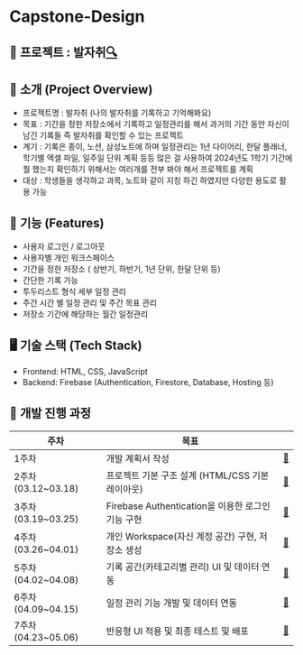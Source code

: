 # Capstone-Design
## 📌 프로젝트 : 발자취[🔍](https://plannerapp-f1959.web.app/)

## 📝 소개 (Project Overview)

- 프로젝트명 : 발자취 (나의 발자취를 기록하고 기억해봐요)
- 목표 : 기간을 정한 저장소에서 기록하고 일정관리를 해서 과거의 기간 동안 자신이 남긴 기록들 즉 발자취를 확인할 수 있는 프로젝트
- 계기 : 기록은 종이, 노션, 삼성노트에 하며 일정관리는 1년 다이어리, 한달 플래너, 학기별 엑셀 파일, 일주일 단위 계획 등등 많은 걸 사용하여 2024년도 1학기 기간에 뭘 했는지 확인하기 위해서는 여러개를 전부 봐야 해서 프로젝트를 계획
- 대상 : 학생들을 생각하고 과목, 노트와 같이 지칭 하긴 하였지만 다양한 용도로 활용 가능

## 🔧 기능 (Features)

- 사용자 로그인 / 로그아웃
- 사용자별 개인 워크스페이스
- 기간을 정한 저장소 ( 상반기, 하반기, 1년 단위, 한달 단위 등)
- 간단한 기록 가능
- 투두리스트 형식 세부 일정 관리
- 주간 시간 별 일정 관리 및 주간 목표 관리
- 저장소 기간에 해당하는 월간 일정관리

## 🖥️ 기술 스택 (Tech Stack)

- Frontend: HTML, CSS, JavaScript
- Backend: Firebase (Authentication, Firestore, Database, Hosting 등)

## 📆 개발 진행 과정

| 주차 | 목표 |  |
| --- | --- | --- |
| 1주차  | 개발 계획서 작성 |  [🔎](https://github.com/22seul/Capstone-Design/tree/main/1%EC%A3%BC%EC%B0%A8_%EA%B0%9C%EB%B0%9C%20%EA%B3%84%ED%9A%8D%EC%84%9C)  |
| 2주차 (03.12~03.18) | 프로젝트 기본 구조 설계 (HTML/CSS 기본 레이아웃) | [🔎](https://github.com/22seul/Capstone-Design/tree/main/2%EC%A3%BC%EC%B0%A8) |
| 3주차 (03.19~03.25) | Firebase Authentication을 이용한 로그인 기능 구현 | [🔎](https://github.com/22seul/Capstone-Design/tree/main/3%EC%A3%BC%EC%B0%A8)  |
| 4주차 (03.26~04.01) | 개인 Workspace(자신 계정 공간) 구현, 저장소 생성 |  [🔎](https://github.com/22seul/Capstone-Design/tree/main/4%EC%A3%BC%EC%B0%A8) |
| 5주차 (04.02~04.08) | 기록 공간(카테고리별 관리) UI 및 데이터 연동 | [🔎](https://github.com/22seul/Capstone-Design/tree/main/5%EC%A3%BC%EC%B0%A8)  |
| 6주차 (04.09~04.15) | 일정 관리 기능 개발 및 데이터 연동 |  [🔎](https://github.com/22seul/Capstone-Design/tree/main/6%EC%A3%BC%EC%B0%A8) |
| 7주차 (04.23~05.06) | 반응형 UI 적용 및 최종 테스트 및 배포 | [🔎](https://github.com/22seul/Capstone-Design/tree/main/7%EC%A3%BC%EC%B0%A8)  |
